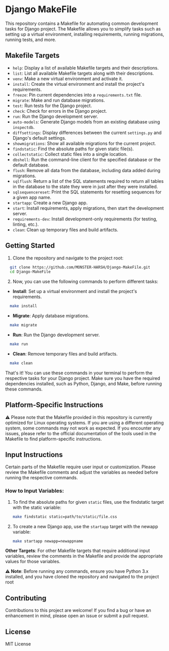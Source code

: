 # Django MakeFile

This repository contains a Makefile for automating common development tasks for Django project. The Makefile allows you to simplify tasks such as setting up a virtual environment, installing requirements, running migrations, running tests, and more.

## Makefile Targets

- `help`: Display a list of available Makefile targets and their descriptions.
- `list`: List all available Makefile targets along with their descriptions.
- `venv`: Make a new virtual environment and activate it.
- `install`: Create the virtual environment and install the project's requirements.
- `freeze`: Pin current dependencies into a `requirements.txt` file.
- `migrate`: Make and run database migrations.
- `test`: Run tests for the Django project.
- `check`: Check for errors in the Django project.
- `run`: Run the Django development server.
- `auto-models`: Generate Django models from an existing database using `inspectdb`.
- `diffsettings`: Display differences between the current `settings.py` and Django's default settings.
- `showmigrations`: Show all available migrations for the current project.
- `findstatic`: Find the absolute paths for given static file(s).
- `collectstatic`: Collect static files into a single location.
- `dbshell`: Run the command-line client for the specified database or the default database.
- `flush`: Remove all data from the database, including data added during migrations.
- `sqlflush`: Return a list of the SQL statements required to return all tables in the database to the state they were in just after they were installed.
- `sqlsequencereset`: Print the SQL statements for resetting sequences for a given app name.
- `startapp`: Create a new Django app.
- `start`: Install requirements, apply migrations, then start the development server.
- `requirements-dev`: Install development-only requirements (for testing, linting, etc.).
- `clean`: Clean up temporary files and build artifacts.

## Getting Started

1. Clone the repository and navigate to the project root:
```bash
  git clone https://github.com/MONSTER-HARSH/Django-MakeFile.git
  cd Django-MakeFile
```
2. Now, you can use the following commands to perform different tasks:

- **Install**: Set up a virtual environment and install the project's requirements.
```bash
  make install
```
- **Migrate**: Apply database migrations.
```bash
  make migrate
```
- **Run**: Run the Django development server.
```bash
  make run
```
- **Clean**: Remove temporary files and build artifacts.
```bash
  make clean
```
That's it! You can use these commands in your terminal to perform the respective tasks for your Django project. Make sure you have the required dependencies installed, such as Python, Django, and Make, before running these commands.

##  Platform-Specific Instructions
⚠️ Please note that the Makefile provided in this repository is currently optimized for Linux operating systems. If you are using a different operating system, some commands may not work as expected. If you encounter any issues, please refer to the official documentation of the tools used in the Makefile to find platform-specific instructions.

## Input Instructions

Certain parts of the Makefile require user input or customization. Please review the Makefile comments and adjust the variables as needed before running the respective commands.

### How to Input Variables:
1. To find the absolute paths for given `static` files, use the findstatic target with the static variable:
   ```bash
   make findstatic static=path/to/static/file.css
2. To create a new Django app, use the `startapp` target with the newapp variable:
   ```bash
   make startapp newapp=newappname

**Other Targets**: For other Makefile targets that require additional input variables, review the comments in the Makefile and provide   the appropriate values for those variables.

**⚠️ Note**: Before running any commands, ensure you have Python 3.x installed, and you have cloned the repository and navigated to the project root

## Contributing

Contributions to this project are welcome! If you find a bug or have an enhancement in mind, please open an issue or submit a pull request.
 
## License

MIT License
